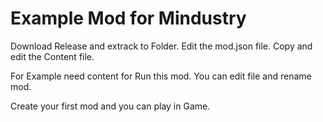 # Example Mod for Mindustry

Download Release and extrack to Folder.
Edit the mod.json file.
Copy and edit the Content file.

For Example need content for Run this mod.
You can edit file and rename mod.

Create your first mod and you can play in Game.
